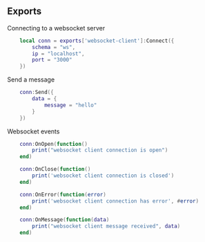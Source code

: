 
## Exports

Connecting to a websocket server
```lua
    local conn = exports['websocket-client']:Connect({
        schema = "ws",
        ip = "localhost",
        port = "3000"
    })
```

Send a message

```lua
    conn:Send({
        data = {
            message = "hello"
        }
    })
```

Websocket events
```lua
    conn:OnOpen(function()
        print("websocket client connection is open")
    end)

    conn:OnClose(function()
        print('websocket client connection is closed')
    end)

    conn:OnError(function(error)
        print('websocket client connection has error', #error)
    end)

    conn:OnMessage(function(data)
        print("websocket client message received", data)
    end)
```


